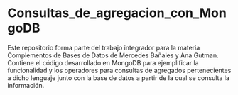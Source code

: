 # Consultas_de_agregacion_con_MongoDB
Este repositorio forma parte del trabajo integrador para la materia Complementos de Bases de Datos de Mercedes Bañales y Ana Gutman.  
Contiene el código desarrollado en MongoDB para ejemplificar la funcionalidad y los operadores para consultas de agregados pertenecientes a dicho lenguaje junto con la base de 
datos a partir de la cual se consulta la información.
